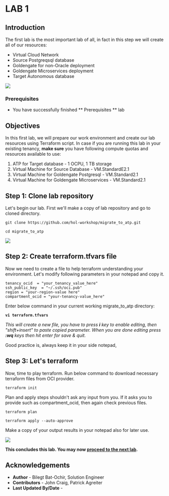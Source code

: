 # LAB 1

## Introduction

The first lab is the most important lab of all, in fact in this step we will create all of our resources:

- Virtual Cloud Network
- Source Postgreqsql database
- Goldengate for non-Oracle deployment
- Goldengate Microservices deployment
- Target Autonomous database

![](/files/architecture.png)

### Prerequisites

- You have successfully finished ** Prerequisites ** lab

## Objectives

In this first lab, we will prepare our work environment and create our lab resources using Terraform script.
In case if you are running this lab in your existing tenancy, **make sure** you have following compute quotas and resources available to use:

1. ATP for Target database - 1 OCPU, 1 TB storage
2. Virtual Machine for Source Database - VM.StandardE2.1
3. Virtual Machine for Goldengate Postgresql - VM.Standard2.1  
4. Virtual Machine for Goldengate Microservices - VM.Standard2.1

## **Step 1**: Clone lab repository

Let's begin our lab. First we'll make a copy of lab repository and go to cloned directory.

```
git clone https://github.com/hol-workshop/migrate_to_atp.git

cd migrate_to_atp
```

![](/files/1.Git.PNG)

## **Step 2**: Create terraform.tfvars file

Now we need to create a file to help terraform understanding your environment. Let's modify following parameters in your notepad and copy it.

```
tenancy_ocid  = "your_tenancy_value_here"
ssh_public_key  = "~/.ssh/oci.pub"
region = "your-region-value here"
compartment_ocid = "your-tenancy-value_here"
```

Enter below command in your current working migrate_to_atp directory:

**`vi terraform.tfvars`**

*This will create a new file, you have to press **i** key to enable editing, then "shift+insert" to paste copied parameter. When you are done editing press **:wq** keys then hit enter for save & quit.*

Good practice is, always keep it in your side notepad,

## **Step 3**: Let's terraform 

Now, time to play terraform. Run below command to download necessary terraform files from OCI provider.

```
terraform init
```

Plan and apply steps shouldn't ask any input from you. If it asks you to provide such as compartment_ocid, then again check previous files.

```
terraform plan

terraform apply --auto-approve
``` 

Make a copy of your output results in your notepad also for later use.

![](/files/1.git_1.PNG)


**This concludes this lab. You may now [proceed to the next lab](#next).**

## Acknowledgements

* **Author** - Bilegt Bat-Ochir, Solution Engineer
* **Contributors** - John Craig, Patrick Agreiter
* **Last Updated By/Date** -